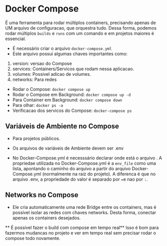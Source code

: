 # Docker Compose

É uma ferramenta para rodar múltiplos containers, precisando apenas de UM arquivo de configuracao, que orquestra tudo. Dessa forma, podemos rodar múltiplos `builds` e `runs` com um comando e em projetos maiores é essencial.

- É necessário criar o arquivo `docker-compose.yml`
- Este arquivo possui algumas chaves importantes como:

1. version: versao do Compose
2. services: Containers/Servicos que rodam nessa aplicacao.
3. volumes: Possivel adicao de volumes.
4. networks: Para redes

- Rodar o Compose: `docker compose up`
- Rodar o Compose em Background: `docker compose up -d`
- Para Container em Background: `docker compose down`
- Para olhar: `docker ps -a`
- Verificacao dos servicos do Compose: `docker-compose ps`

## Variáveis de Ambiente no Compose

- Para projetos públicos.

- Os arquivos de variáveis de Ambiente devem ser .env
- No Docker-Compose.yml é necesssário declarar onde está o arquivo . A propriedae utilizada no Docker-Compose.yml é a `env_file` como uma lista, apontando o caminho do arquivo a partir do arquivo Docker-Compose.yml (normalmente na raiz do projeto). A diferenca é que no arquivo .env, a propriedade do valor é separado por `=`e nao por `:`.

## Networks no Compose

- Ele cria automaticamente uma rede Bridge entre os containers, mas é possível isolar as redes com chaves networks. Desta forma, conectar apenas os containers desejados.

** É possível fazer o build com compose em tempo real**
Isso é bom para fazermos mudancas no projeto e ver em tempo real sem precisar rodar o compose todo novamente.
